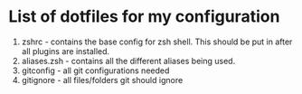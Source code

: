 # List of dotfiles for my configuration

1. zshrc - contains the base config for zsh shell. This should be put in after all plugins are installed.
2. aliases.zsh - contains all the different aliases being used.
3. gitconfig - all git configurations needed
4. gitignore - all files/folders git should ignore